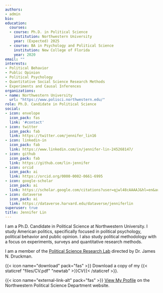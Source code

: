 ```yaml
---
authors:
- admin
bio: 
education:
  courses:
  - course: Ph.D. in Political Science
    institution: Northwestern University
    year: (Expected) 2025
  - course: BA in Psychology and Political Science
    institution: New College of Florida
    year: 2020
email: ""
interests:
- Political Behavior
- Public Opinion
- Political Psychology
- Quantitative Social Science Research Methods
- Experiments and Causal Inferences
organizations:
- name: Northwestern University
  url: "https://www.polisci.northwestern.edu/"
role: Ph.D. Candidate in Political Science
social:
- icon: envelope
  icon_pack: fas
  link: '#contact'
- icon: twitter
  icon_pack: fab
  link: https://twitter.com/jennifer_lin16
- icon: linkedin-in
  icon_pack: fab
  link: https://www.linkedin.com/in/jennifer-lin-245268147/
- icon: github
  icon_pack: fab
  link: https://github.com/lin-jennifer
- icon: orcid
  icon_pack: ai
  link: https://orcid.org/0000-0002-0661-6995
- icon: google-scholar
  icon_pack: ai
  link: https://scholar.google.com/citations?user=qjwl48cAAAAJ&hl=en&authuser=1
- icon: dataverse
  icon_pack: ai
  link: https://dataverse.harvard.edu/dataverse/jenniferlin
superuser: true
title: Jennifer Lin
---
```


I am a Ph.D. Candidate in Political Science at Northwestern University. I study American politics, specifically focused in political psychology, political behavior and public opinion. I also study political methodology with a focus on experiments, surveys and quantitative research methods.

I am a member of the [Political Science Research Lab](http://faculty.wcas.northwestern.edu/~jnd260/lab.html) directed by Dr. James N. Druckman.

{{< icon name="download" pack="fas" >}} Download a copy of my {{< staticref "files/CV.pdf" "newtab" >}}CV{{< /staticref >}}.

<!--{{< staticref "files/ResLin.pdf" "newtab" >}}resumé{{< /staticref >}} or-->

{{< icon name="external-link-alt" pack="fas" >}} [View My Profile](https://www.polisci.northwestern.edu/people/graduate-students/jennifer-lin.html) on the Northwestern Political Science Department website.
